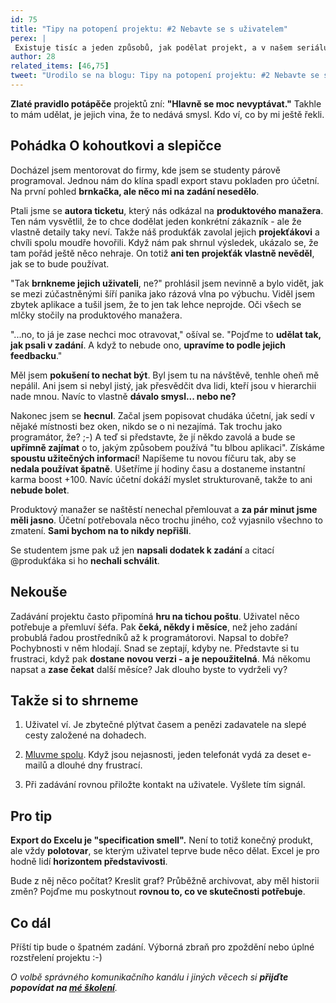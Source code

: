```yaml
---
id: 75
title: "Tipy na potopení projektu: #2 Nebavte se s uživatelem"
perex: |
 Existuje tisíc a jeden způsobů, jak podělat projekt, a v našem seriálu si některé ukážeme. Dnes bych rád mluvil o jednom zvláštním živočichovi. Hodně programátorů o něm slyšelo, ale jen málokdo ho viděl. Přivítejte na scénu **uživatele**.
author: 28
related_items: [46,75]
tweet: "Urodilo se na blogu: Tipy na potopení projektu: #2 Nebavte se s uživatelem #user #ux"
---
```


**Zlaté pravidlo potápěče** projektů zní: **"Hlavně se moc nevyptávat."** Takhle to mám udělat, je jejich vina, že to nedává smysl. Kdo ví, co by mi ještě řekli.

## Pohádka O kohoutkovi a slepičce

Docházel jsem mentorovat do firmy, kde jsem se studenty párově programoval. Jednou nám do klína spadl export stavu pokladen pro účetní. Na první pohled **brnkačka, ale něco mi na zadání nesedělo**.

Ptali jsme se **autora ticketu**, který nás odkázal na **produktového manažera**. Ten nám vysvětlil, že to chce dodělat jeden konkrétní zákazník - ale že vlastně detaily taky neví. Takže náš produkťák zavolal jejich **projekťákovi** a chvíli spolu moudře hovořili. Když nám pak shrnul výsledek, ukázalo se, že tam pořád ještě něco nehraje. On totiž **ani ten projekťák vlastně nevěděl**, jak se to bude používat.

"Tak **brnkneme jejich uživateli**, ne?" prohlásil jsem nevinně a bylo vidět, jak se mezi zúčastněnými šíří panika jako rázová vlna po výbuchu. Viděl jsem zbytek aplikace a tušil jsem, že to jen tak lehce neprojde. Oči všech se mlčky stočily na produktového manažera.

"...no, to já je zase nechci moc otravovat," ošíval se. "Pojďme to **udělat tak, jak psali v zadání**. A když to nebude ono, **upravíme to podle jejich feedbacku**."

Měl jsem **pokušení to nechat být**. Byl jsem tu na návštěvě, tenhle oheň mě nepálil. Ani jsem si nebyl jistý, jak přesvědčit dva lidi, kteří jsou v hierarchii nade mnou. Navíc to vlastně **dávalo smysl... nebo ne?**

Nakonec jsem se **hecnul**. Začal jsem popisovat chudáka účetní, jak sedí v nějaké místnosti bez oken, nikdo se o ni nezajímá. Tak trochu jako programátor, že? ;-) A teď si představte, že jí někdo zavolá a bude se **upřímně zajímat** o to, jakým způsobem používá "tu blbou aplikaci". Získáme **spoustu užitečných informací**! Napíšeme tu novou fíčuru tak, aby se **nedala používat špatně**. Ušetříme jí hodiny času a dostaneme instantní karma boost +100. Navíc účetní dokáží myslet strukturovaně, takže to ani **nebude bolet**.

Produktový manažer se naštěstí nenechal přemlouvat a **za pár minut jsme měli jasno**. Účetní potřebovala něco trochu jiného, což vyjasnilo všechno to zmatení. **Sami bychom na to nikdy nepřišli**.

Se studentem jsme pak už jen **napsali dodatek k zadání** a citací @produkťáka si ho **nechali schválit**.

## Nekouše

Zadávání projektu často připomíná **hru na tichou poštu**. Uživatel něco potřebuje a přemluví šéfa. Pak **čeká, někdy i měsíce**, než jeho zadání probublá řadou prostředníků až k programátorovi. Napsal to dobře? Pochybnosti v něm hlodají. Snad se zeptají, kdyby ne. Představte si tu frustraci, když pak **dostane novou verzi - a je nepoužitelná**. Má někomu napsat a **zase čekat** další měsíce? Jak dlouho byste to vydrželi vy?

## Takže si to shrneme

1. Uživatel ví. Je zbytečné plýtvat časem a penězi zadavatele na slepé cesty založené na dohadech.

2. [Mluvme spolu](https://pehapkari.cz/blog/2017/10/24/komunikace-se-zakaznikem-anti-tipy-1-komunikacni-kanal/). Když jsou nejasnosti, jeden telefonát vydá za deset e-mailů a dlouhé dny frustrací.
3. Při zadávání rovnou přiložte kontakt na uživatele. Vyšlete tím signál.

## Pro tip

**Export do Excelu je "specification smell".** Není to totiž konečný produkt, ale vždy **polotovar**, se kterým uživatel teprve bude něco dělat. Excel je pro hodně lidí **horizontem představivosti**.

Bude z něj něco počítat? Kreslit graf? Průběžně archivovat, aby měl historii změn? Pojďme mu poskytnout **rovnou to, co ve skutečnosti potřebuje**.

## Co dál

Příští tip bude o špatném zadání. Výborná zbraň pro zpoždění nebo úplné rozstřelení projektu :-)

*O volbě správného komunikačního kanálu i jiných věcech si **přijďte popovídat na [mé školení](https://www.naucmese.cz/petr-pepa-pavel)**.*
